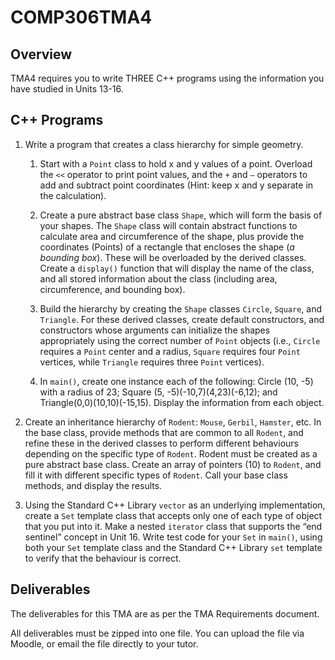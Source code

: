 # COMP306TMA4

## Overview
TMA4 requires you to write THREE C++ programs using the information you have studied in Units 13-16.

## C++ Programs
1. Write a program that creates a class hierarchy for simple geometry.

   1. Start with a `Point` class to hold x and y values of a point. Overload the `<<` operator to print point values, and the `+` and `–` operators to add and subtract point coordinates (Hint: keep x and y separate in the calculation).

   2. Create a pure abstract base class `Shape`, which will form the basis of your shapes. The `Shape` class will contain abstract functions to calculate area and circumference of the shape, plus provide the coordinates (Points) of a rectangle that encloses the shape (*a bounding box*). These will be overloaded by the derived classes. Create a `display()` function that will display the name of the class, and all stored information about the class (including area, circumference, and bounding box).

   3. Build the hierarchy by creating the `Shape` classes `Circle`, `Square`, and `Triangle`. For these derived classes, create default constructors, and constructors whose arguments can initialize the shapes appropriately using the correct number of `Point` objects (i.e., `Circle` requires a `Point` center and a radius, `Square` requires four `Point` vertices, while `Triangle` requires three `Point` vertices).

   4. In `main()`, create one instance each of the following: Circle (10, -5) with a radius of 23; Square (5, -5)(-10,7)(4,23)(-6,12); and Triangle(0,0)(10,10)(-15,15). Display the information from each object.

2. Create an inheritance hierarchy of `Rodent`: `Mouse`, `Gerbil`, `Hamster`, etc. In the base class, provide methods that are common to all `Rodent`, and refine these in the derived classes to perform different behaviours depending on the specific type of `Rodent`. Rodent must be created as a pure abstract base class. Create an array of pointers (10) to `Rodent`, and fill it with different specific types of `Rodent`. Call your base class methods, and display the results.

3. Using the Standard C++ Library `vector` as an underlying implementation, create a `Set` template class that accepts only one of each type of object that you put into it. Make a nested `iterator` class that supports the “end sentinel” concept in Unit 16. Write test code for your `Set` in `main()`, using both your `Set` template class and the Standard C++ Library `set` template to verify that the behaviour is correct.

## Deliverables
The deliverables for this TMA are as per the TMA Requirements document.

All deliverables must be zipped into one file. You can upload the file via Moodle, or email the file directly to your tutor.